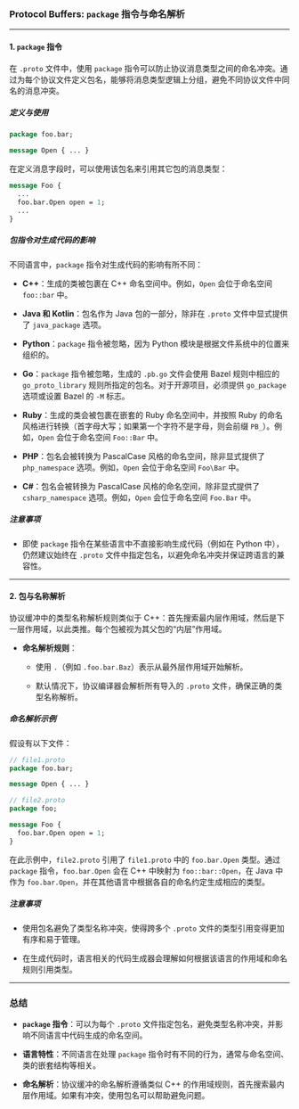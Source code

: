 ### Protocol Buffers: `package` 指令与命名解析

---

#### **1. `package` 指令**

在 `.proto` 文件中，使用 `package` 指令可以防止协议消息类型之间的命名冲突。通过为每个协议文件定义包名，能够将消息类型逻辑上分组，避免不同协议文件中同名的消息冲突。

##### **定义与使用**

```proto
package foo.bar;

message Open { ... }
```

在定义消息字段时，可以使用该包名来引用其它包的消息类型：

```proto
message Foo {
  ...
  foo.bar.Open open = 1;
  ...
}
```

##### **包指令对生成代码的影响**

不同语言中，`package` 指令对生成代码的影响有所不同：

- **C++**：生成的类被包裹在 C++ 命名空间中。例如，`Open` 会位于命名空间 `foo::bar` 中。
    
- **Java 和 Kotlin**：包名作为 Java 包的一部分，除非在 `.proto` 文件中显式提供了 `java_package` 选项。
    
- **Python**：`package` 指令被忽略，因为 Python 模块是根据文件系统中的位置来组织的。
    
- **Go**：`package` 指令被忽略，生成的 `.pb.go` 文件会使用 Bazel 规则中相应的 `go_proto_library` 规则所指定的包名。对于开源项目，必须提供 `go_package` 选项或设置 Bazel 的 `-M` 标志。
    
- **Ruby**：生成的类会被包裹在嵌套的 Ruby 命名空间中，并按照 Ruby 的命名风格进行转换（首字母大写；如果第一个字符不是字母，则会前缀 `PB_`）。例如，`Open` 会位于命名空间 `Foo::Bar` 中。
    
- **PHP**：包名会被转换为 PascalCase 风格的命名空间，除非显式提供了 `php_namespace` 选项。例如，`Open` 会位于命名空间 `Foo\Bar` 中。
    
- **C#**：包名会被转换为 PascalCase 风格的命名空间，除非显式提供了 `csharp_namespace` 选项。例如，`Open` 会位于命名空间 `Foo.Bar` 中。
    

##### **注意事项**

- 即使 `package` 指令在某些语言中不直接影响生成代码（例如在 Python 中），仍然建议始终在 `.proto` 文件中指定包名，以避免命名冲突并保证跨语言的兼容性。
    

---

#### **2. 包与名称解析**

协议缓冲中的类型名称解析规则类似于 C++：首先搜索最内层作用域，然后是下一层作用域，以此类推。每个包被视为其父包的“内层”作用域。

- **命名解析规则**：
    
    - 使用 `.`（例如 `.foo.bar.Baz`）表示从最外层作用域开始解析。
        
    - 默认情况下，协议编译器会解析所有导入的 `.proto` 文件，确保正确的类型名称解析。
        

##### **命名解析示例**

假设有以下文件：

```proto
// file1.proto
package foo.bar;

message Open { ... }

// file2.proto
package foo;

message Foo {
  foo.bar.Open open = 1;
}
```

在此示例中，`file2.proto` 引用了 `file1.proto` 中的 `foo.bar.Open` 类型。通过 `package` 指令，`foo.bar.Open` 会在 C++ 中映射为 `foo::bar::Open`，在 Java 中作为 `foo.bar.Open`，并在其他语言中根据各自的命名约定生成相应的类型。

##### **注意事项**

- 使用包名避免了类型名称冲突，使得跨多个 `.proto` 文件的类型引用变得更加有序和易于管理。
    
- 在生成代码时，语言相关的代码生成器会理解如何根据该语言的作用域和命名规则引用类型。
    

---

### 总结

- **`package` 指令**：可以为每个 `.proto` 文件指定包名，避免类型名称冲突，并影响不同语言中代码生成的命名空间。
    
- **语言特性**：不同语言在处理 `package` 指令时有不同的行为，通常与命名空间、类的嵌套结构等相关。
    
- **命名解析**：协议缓冲的命名解析遵循类似 C++ 的作用域规则，首先搜索最内层作用域。如果有冲突，使用包名可以帮助避免问题。

